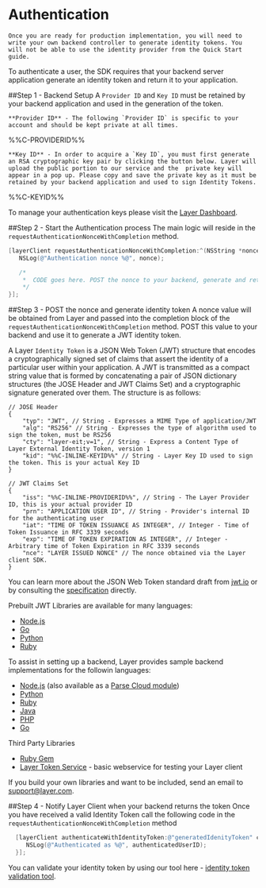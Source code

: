 # Authentication

```emphasis
Once you are ready for production implementation, you will need to write your own backend controller to generate identity tokens. You will not be able to use the identity provider from the Quick Start guide.
```

To authenticate a user, the SDK requires that your backend server application generate an identity token and return it to your application.

##Step 1 - Backend Setup
A `Provider ID` and `Key ID` must be retained by your backend application and used in the generation of the token.

```emphasis
**Provider ID** - The following `Provider ID` is specific to your account and should be kept private at all times.
```

%%C-PROVIDERID%%

```emphasis
**Key ID** - In order to acquire a `Key ID`, you must first generate an RSA cryptographic key pair by clicking the button below. Layer will upload the public portion to our service and the  private key will appear in a pop up. Please copy and save the private key as it must be retained by your backend application and used to sign Identity Tokens.
```

%%C-KEYID%%

To manage your authentication keys please visit the [Layer Dashboard](/projects).

##Step 2 - Start the Authentication process
The main logic will reside in the `requestAuthenticationNonceWithCompletion` method.

```objectivec
[layerClient requestAuthenticationNonceWithCompletion:^(NSString *nonce, NSError *error) {
   NSLog(@"Authentication nonce %@", nonce);

   /*
    *  CODE goes here. POST the nonce to your backend, generate and return a JWT identity token
    */
}];
```

##Step 3 - POST the nonce and generate identity token
A nonce value will be obtained from Layer and passed into the completion block of the `requestAuthenticationNonceWithCompletion` method. POST this value to your backend and use it to generate a JWT identity token.

A Layer `Identity Token` is a JSON Web Token (JWT) structure that encodes a cryptographically signed set of claims that assert the identity of a particular user within your application. A JWT is transmitted as a compact string value that is formed by concatenating a pair of JSON dictionary structures (the JOSE Header and JWT Claims Set) and a cryptographic signature generated over them. The structure is as follows:

```
// JOSE Header
{
    "typ": "JWT", // String - Expresses a MIME Type of application/JWT
    "alg": "RS256" // String - Expresses the type of algorithm used to sign the token, must be RS256
    "cty": "layer-eit;v=1", // String - Express a Content Type of Layer External Identity Token, version 1
    "kid": "%%C-INLINE-KEYID%%" // String - Layer Key ID used to sign the token. This is your actual Key ID
}

// JWT Claims Set
{
    "iss": "%%C-INLINE-PROVIDERID%%", // String - The Layer Provider ID, this is your actual provider ID
    "prn": "APPLICATION USER ID", // String - Provider's internal ID for the authenticating user
    "iat": "TIME OF TOKEN ISSUANCE AS INTEGER", // Integer - Time of Token Issuance in RFC 3339 seconds
    "exp": "TIME OF TOKEN EXPIRATION AS INTEGER", // Integer - Arbitrary time of Token Expiration in RFC 3339 seconds
    "nce": "LAYER ISSUED NONCE" // The nonce obtained via the Layer client SDK.
}
```

You can learn more about the JSON Web Token standard draft from [jwt.io](http://jwt.io) or by consulting the [specification](http://self-issued.info/docs/draft-ietf-oauth-json-web-token.html) directly.

Prebuilt JWT Libraries are available for many languages:

* [Node.js](https://github.com/brianloveswords/node-jws)
* [Go](https://github.com/dgrijalva/jwt-go)
* [Python](https://github.com/progrium/pyjwt/)
* [Ruby](https://github.com/progrium/ruby-jwt)

To assist in setting up a backend, Layer provides sample backend implementations for the followin languages:

* [Node.js](https://github.com/layerhq/support/blob/master/identity-services-samples/nodejs/layer.js) (also available as a [Parse Cloud module](https://github.com/layerhq/layer-parse-module))
* [Python](https://github.com/layerhq/support/blob/master/identity-services-samples/python/controller.py)
* [Ruby](https://github.com/layerhq/support/tree/master/identity-services-samples/ruby)
* [Java](https://github.com/layerhq/support/tree/master/identity-services-samples/java)
* [PHP](https://github.com/layerhq/support/tree/master/identity-services-samples/php)
*  [Go](https://github.com/layerhq/support/tree/master/identity-services-samples/go)

Third Party Libraries
* [Ruby Gem](https://rubygems.org/gems/layer-identity_token)
*  [Layer Token Service](https://github.com/dreimannzelt/layer-token_service)  - basic webservice for testing your Layer client

If you build your own libraries and want to be included, send an email to [support@layer.com](mailto:support@layer.com).

##Step 4 - Notify Layer Client when your backend returns the token
Once you have received a valid Identity Token call the following code in the `requestAuthenticationNonceWithCompletion` method

```objectivec
  [layerClient authenticateWithIdentityToken:@"generatedIdenityToken" completion:^(NSString *authenticatedUserID, NSError *error) {
     NSLog(@"Authenticated as %@", authenticatedUserID);
  }];
```

You can validate your identity token by using our tool here - [identity token validation tool](/projects).

